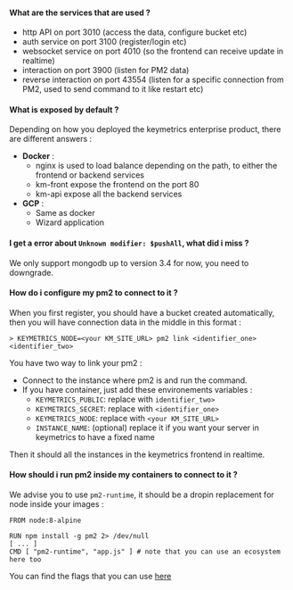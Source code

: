 #### What are the services that are used ?

- http API on port 3010 (access the data, configure bucket etc)
- auth service on port 3100 (register/login etc)
- websocket service on port 4010 (so the frontend can receive update in realtime)
- interaction on port 3900 (listen for PM2 data)
- reverse interaction on port 43554 (listen for a specific connection from PM2, used to send command to it like restart etc)

#### What is exposed by default ?

Depending on how you deployed the keymetrics enterprise product, there are different answers : 
 - **Docker** :
     - nginx is used to load balance depending on the path, to either the frontend or backend services
     - km-front expose the frontend on the port 80
     - km-api expose all the backend services
 - **GCP** : 
     - Same as docker
     - Wizard application


#### I get a error about `Unknown modifier: $pushAll`, what did i miss ?

We only support mongodb up to version 3.4 for now, you need to downgrade.

#### How do i configure my pm2 to connect to it ?

When you first register, you should have a bucket created automatically, then you will have connection data in the middle in this format : 

```
> KEYMETRICS_NODE=<your KM_SITE_URL> pm2 link <identifier_one> <identifier_two>
```

You have two way to link your pm2 : 
  - Connect to the instance where pm2 is and run the command.
  - If you have container, just add these environements variables :
    - `KEYMETRICS_PUBLIC`: replace with `identifier_two>`
    - `KEYMETRICS_SECRET`: replace with `<identifier_one>`
    - `KEYMETRICS_NODE`: replace with `<your KM_SITE_URL>`
    - `INSTANCE_NAME`: (optional) replace it if you want your server in keymetrics to have a fixed name

Then it should all the instances in the keymetrics frontend in realtime.

#### How should i run pm2 inside my containers to connect to it ? 

We advise you to use `pm2-runtime`, it should be a dropin replacement for node inside your images : 

```
FROM node:8-alpine

RUN npm install -g pm2 2> /dev/null
[ ... ]
CMD [ "pm2-runtime", "app.js" ] # note that you can use an ecosystem here too
```

You can find the flags that you can use [here](https://github.com/Unitech/pm2/blob/master/lib/binaries/Runtime4Docker.js#L17) 

